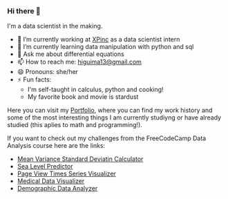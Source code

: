 ### Hi there 👋
I'm a data scientist in the making. 

- 🔭 I’m currently working at [XPinc](https://www.linkedin.com/company/xp-inc/mycompany/) as a data scientist intern
- 🌱 I’m currently learning data manipulation with python and sql
- 💬 Ask me about differential equations
- 📫 How to reach me: higuima13@gmail.com
- 😄 Pronouns: she/her
- ⚡ Fun facts: 
    - I'm self-taught in calculus, python and cooking!
    - My favorite book and movie is stardust

Here you can visit my [Portfolio](https://higuima.github.io/higuima-portfolio/), where you can find my work history and some of the most interesting things I am currently studiyng or have already studied (this aplies to math and programming!). 


If you want to check out my challenges from the FreeCodeCamp Data Analysis course here are the links:
- [Mean Variance Standard Deviatin Calculator](https://github.com/higuima/boilerplate-mean-variance-standard-deviation-calculator)
- [Sea Level Predictor](https://github.com/higuima/boilerplate-sea-level-predictor)
- [Page View Times Series Visualizer](https://github.com/higuima/boilerplate-page-view-time-series-visualizer)
- [Medical Data Visualizer](https://github.com/higuima/boilerplate-medical-data-visualizer)
- [Demographic Data Analyzer](https://github.com/higuima/boilerplate-demographic-data-analyzer)
